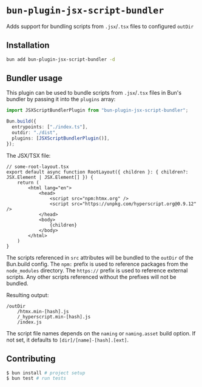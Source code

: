 # `bun-plugin-jsx-script-bundler`

Adds support for bundling scripts from `.jsx`/`.tsx` files to configured `outDir`

## Installation

```sh
bun add bun-plugin-jsx-script-bundler -d
```

## Bundler usage

This plugin can be used to bundle scripts from `.jsx`/`.tsx` files in Bun's bundler by passing it into the `plugins` array:

```ts
import JSXScriptBundlerPlugin from "bun-plugin-jsx-script-bundler";

Bun.build({
  entrypoints: ["./index.ts"],
  outdir: "./dist",
  plugins: [JSXScriptBundlerPlugin()],
});
```

The JSX/TSX file:

```tsx
// some-root-layout.tsx
export default async function RootLayout({ children }: { children?: JSX.Element | JSX.Element[] }) {
    return (
        <html lang="en">
            <head>
                <script src="npm:htmx.org" />
                <script src="https://unpkg.com/hyperscript.org@0.9.12" />
            </head>
            <body>
                {children}
            </body>
        </html>
    )
}
```

The scripts referenced in `src` attributes will be bundled to the `outDir` of the Bun.build config. The `npm:` prefix is used to reference packages from the `node_modules` directory. The `https://` prefix is used to reference external scripts. Any other scripts referenced without the prefixes will not be bundled.

Resulting output:
```
/outDir
    /htmx.min-[hash].js
    /_hyperscript.min-[hash].js
    /index.js
```

The script file names depends on the `naming` or `naming.asset` build option. If not set, it defaults to `[dir]/[name]-[hash].[ext]`.

## Contributing

```bash
$ bun install # project setup
$ bun test # run tests
```
